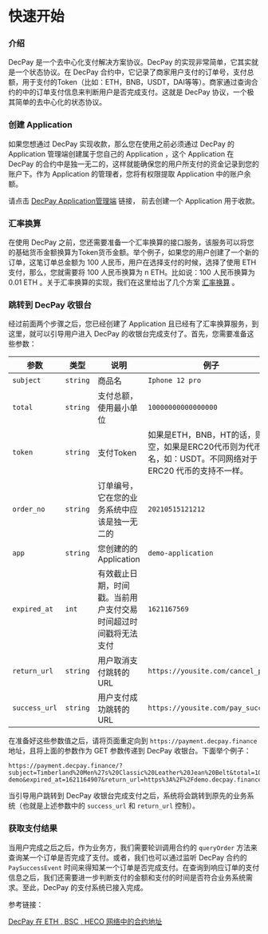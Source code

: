 

# 快速开始

### 介绍

DecPay 是一个去中心化支付解决方案协议。DecPay 的实现非常简单，它其实就是一个状态协议。在 DecPay 合约中，它记录了商家用户支付的订单号，支付总额，用于支付的Token（比如：ETH，BNB，USDT，DAI等等）。商家通过查询合约的中的订单支付信息来判断用户是否完成支付。这就是 DecPay 协议，一个极其简单的去中心化的状态协议。


### 创建 Application 

如果您想通过 DecPay 实现收款，那么您在使用之前必须通过 DecPay 的 Application 管理端创建属于您自己的 Application ，这个 Application 在 DecPay 的合约中是独一无二的，这样就能确保您的用户所支付的资金记录到您的账户下。作为 Application 的管理者，您将有权限提取 Application 中的账户余额。

请点击 [DecPay Application管理端](https://app.decpay.finance) 链接， 前去创建一个 Application 用于收款。

### 汇率换算

在使用 DecPay 之前，您还需要准备一个汇率换算的接口服务，该服务可以将您的基础货币金额换算为Token货币金额。举个例子，如果您的用户创建了一个新的订单，这笔订单总金额为 100 人民币，用户在选择支付的时候，选择了使用 ETH 支付，那么，您就需要将 100 人民币换算为 n ETH。比如说：100 人民币换算为 0.01 ETH 。关于汇率换算的实现，我们在这里给出了几个方案 [汇率换算](./汇率换算.md) 。


### 跳转到 DecPay 收银台

经过前面两个步骤之后，您已经创建了 Application 且已经有了汇率换算服务，到这里，就可以引导用户进入 DecPay 的收银台完成支付了。首先，您需要准备这些参数：

| 参数 | 类型 | 说明 | 例子 |
| --- | --- | --- | --- |
| `subject` | `string` | 商品名 | `Iphone 12 pro` |
| `total` | `string` | 支付总额，使用最小单位 |  `10000000000000000` |
| `token` | `string` | 支付Token | 如果是ETH，BNB，HT的话，则留空，如果是ERC20代币则为代币名，如：USDT。不同网络对于 ERC20 代币的支持不一样。 |
| `order_no` | `string` | 订单编号，它在您的业务系统中应该是独一无二的 | `20210515121212` |
| `app` | `string` | 您创建的的 Application | `demo-application` |
| `expired_at` | `int` | 有效截止日期，时间戳。当前用户支付交易时间超过时间戳将无法支付 | `1621167569` |
| `return_url` | `string` | 用户取消支付跳转的URL | `https://yousite.com/cancel_pay` |
| `success_url` | `string` | 用户支付成功跳转的URL | `https://yousite.com/pay_success` |

在准备好这些参数值之后，请将页面重定向到 `https://payment.decpay.finance` 地址，且将上面的参数作为 GET 参数传递到 DecPay 收银台。下面举个例子：

```
https://payment.decpay.finance/?subject=Timberland%20Men%27s%20Classic%20Leather%20Jean%20Belt&total=10000000000000000&token=&order_no=1621161306579&app=decpay-demo&expired_at=1621164907&return_url=https%3A%2F%2Fdemo.decpay.finance&success_url=https%3A%2F%2Fdemo.decpay.finance%2Fsuccess.html
```

当引导用户跳转到 DecPay 收银台完成支付之后，系统将会跳转到原先的业务系统（也就是上述参数中的 `success_url` 和 `return_url` 控制）。

### 获取支付结果

当用户完成之后之后，作为业务方，我们需要轮训调用合约的 `queryOrder` 方法来查询某一个订单是否完成了支付。或者，我们也可以通过监听 DecPay 合约的 `PaySuccessEvent` 时间来得知某一个订单是否完成支付。在查询到响应订单的支付信息之后，我们还需要进一步判断支付的金额和支付的时间是否符合业务系统需求。至此，DecPay 的支付系统已接入完成。

参考链接：

[DecPay 在 ETH , BSC , HECO 网络中的合约地址](/zh-CN/networks/)





